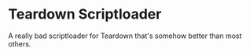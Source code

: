 # Teardown Scriptloader
 A really bad scriptloader for Teardown that's somehow better than most others.
